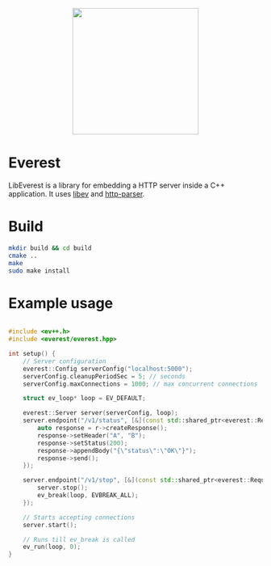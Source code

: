 <p align="center">
  <img src="https://openclipart.org/download/215778/Mount-Everest.svg" height="250" />
</p>

# Everest
LibEverest is a library for embedding a HTTP server inside a C++ application. It uses [libev](http://software.schmorp.de/pkg/libev.html) and [http-parser](https://github.com/nodejs/http-parser). 

# Build
```sh
mkdir build && cd build
cmake ..
make
sudo make install
```

# Example usage
```cpp

#include <ev++.h>
#include <everest/everest.hpp>

int setup() {
	// Server configuration
	everest::Config serverConfig("localhost:5000");
	serverConfig.cleanupPeriodSec = 5; // seconds
	serverConfig.maxConnections = 1000; // max concurrent connections

	struct ev_loop* loop = EV_DEFAULT;

	everest::Server server(serverConfig, loop);
	server.endpoint("/v1/status", [&](const std::shared_ptr<everest::Request>& r) {
		auto response = r->createResponse();
		response->setHeader("A", "B");
		response->setStatus(200);
		response->appendBody("{\"status\":\"OK\"}");
		response->send();
	});

	server.endpoint("/v1/stop", [&](const std::shared_ptr<everest::Request>& r) {
		server.stop();
		ev_break(loop, EVBREAK_ALL);
	});

	// Starts accepting connections
	server.start();

	// Runs till ev_break is called
	ev_run(loop, 0);
}
```
